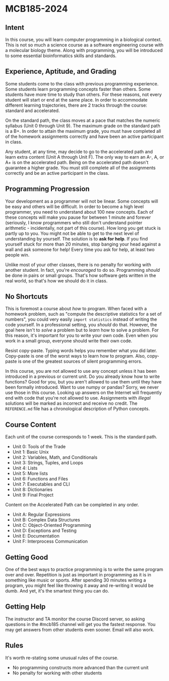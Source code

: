 MCB185-2024
===========

## Intent ##

In this course, you will learn computer programming in a biological context.
This is not so much a science course as a software engineering course with a
molecular biology theme. Along with programming, you will be introduced to some
essential bioinformatics skills and standards.

## Experience, Aptitude, and Grading ##

Some students come to the class with previous programming experience. Some
students learn programming concepts faster than others. Some students have more
time to study than others. For these reasons, not every student will start or
end at the same place. In order to accommodate different learning trajectories,
there are 2 tracks through the course: standard and accelerated.

On the standard path, the class moves at a pace that matches the numeric
syllabus (Unit 0 through Unit 9). The maximum grade on the standard path is a
B+. In order to attain the maximum grade, you must have completed all of the
homework assignments correctly and have been an active participant in class.

Any student, at any time, may decide to go to the accelerated path and learn
extra content (Unit A through Unit F). The only way to earn an A-, A, or A+ is
on the accelerated path. Being on the accelerated path doesn't guarantee a
higher grade. You must still complete all of the assignments correctly and be
an active participant in the class.

## Programming Progression ##

Your development as a programmer will not be linear. Some concepts will be easy
and others will be difficult. In order to become a high level programmer, you
need to understand about 100 new concepts. Each of these concepts will make you
pause for between 1 minute and forever (seriously, I know programmers who still
don't understand pointer arithmetic - incidentally, not part of this course).
How long you get stuck is partly up to you. You might not be able to get to the
next level of understanding by yourself. The solution is to **ask for help**.
If you find yourself stuck for more than 20 minutes, stop banging your head
against a wall and ask someone for help! Every time you ask for help, at least
two people win.

Unlike most of your other classes, there is no penalty for working with another
student. In fact, you're _encouraged_ to do so. Programming _should_ be done in
pairs or small groups. That's how software gets written in the real world, so
that's how we should do it in class.

## No Shortcuts ##

This is foremost a course about _how_ to program. When faced with a homework
problem, such as "compute the descriptive statistics for a set of numbers", you
could very easily `import statistics` instead of writing the code yourself. In
a professional setting, you _should_ do that. However, the goal here isn't to
_solve_ a problem but to _learn_ how to solve a problem. For this reason, it's
important for you to write your own code. Even when you work in a small group,
everyone should write their own code.

Resist copy-paste. Typing words helps you remember what you did later.
Copy-paste is one of the worst ways to learn how to program. Also, copy-paste
is one of the greatest sources of silent programming errors.

In this course, you are not allowed to use any concept unless it has been
introduced in a previous or current unit. Do you already know how to write
functions? Good for you, but you aren't allowed to use them until they have
been formally introduced. Want to use numpy or pandas? Sorry, we never use
those in this course. Looking up answers on the Internet will frequently end
with code that you're not allowed to use. Assignments with _illegal_ solutions
will be marked as incorrect and receive no credit. The `REFERENCE.md` file has
a chronological description of Python concepts.

## Course Content ##

Each unit of the course corresponds to 1 week. This is the standard path.

+ Unit 0: Tools of the Trade
+ Unit 1: Basic Unix
+ Unit 2: Variables, Math, and Conditionals
+ Unit 3: Strings, Tuples, and Loops
+ Unit 4: Lists
+ Unit 5: More lists
+ Unit 6: Functions and Files
+ Unit 7: Executables and CLI
+ Unit 8: Dictionaries
+ Unit 9: Final Project

Content on the Accelerated Path can be completed in any order.

+ Unit A: Regular Expressions
+ Unit B: Complex Data Structures
+ Unit C: Object-Oriented Programming
+ Unit D: Exceptions and Testing 
+ Unit E: Documentation
+ Unit F: Interprocess Communication

## Getting Good ##

One of the best ways to practice programming is to write the same program over
and over. Repetition is just as important in programming as it is in something
like music or sports. After spending 30 minutes writing a program, you might
feel like throwing it away and re-writing it would be dumb. And yet, it's the
smartest thing you can do.

## Getting Help ##

The instructor and TA monitor the course Discord server, so asking questions in
the #mcb185 channel will get you the fastest response. You may get answers from
other students even sooner. Email will also work.

## Rules ##

It's worth re-stating some unusual rules of the course.

+ No programming constructs more advanced than the current unit
+ No penalty for working with other students
